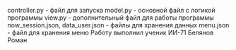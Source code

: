 controller.py - файл для запуска
model.py - основной файл с логикой программы
view.py - дополнительный файл для работы программы
now_session.json, data_user.json - файлы для хранения данных
menu.json - файл для хранения меню
Работу выполнил ученик ИИ-71 Белянов Роман
